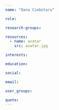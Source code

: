 ```yaml
---
name: "Oana Ciobotaru"

role:

research-groups:

resources:
  - name: avatar
    src: avatar.jpg

interests:

education:

social:

email:

user_groups:

quote:
---
```

